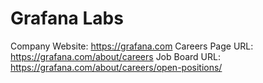 # Grafana Labs

Company Website: https://grafana.com
Careers Page URL: https://grafana.com/about/careers
Job Board URL: https://grafana.com/about/careers/open-positions/